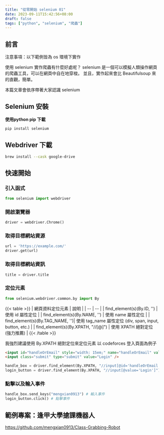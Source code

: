 ```yaml
---
title: "從零開始 selenium 01"
date: 2023-09-11T15:42:56+08:00
draft: false
tags: ["python", "selenium", "爬蟲"]
---
```


## 前言

<sapn class="info">注意事項：以下範例皆為 os 環境下實作</span>

使用 selenium 實作爬蟲有什麼好處呢？
selenium 是一個可以模擬人類操作網頁的爬蟲工具，可以在網頁中自在地穿梭。
並且，實作起來會比 Beautifulsoup 來的直觀，簡單。

本篇文章會依序帶著大家認識 selenium

## Selenium 安裝

**使用python pip 下載**

```sh
pip install selenium
```

## Webdriver 下載

```sh
brew install --cask google-drive
```

## 快速開始

### 引入函式

```py
from selenium import webdriver
```

### 開啟瀏覽器

```py
driver = webdriver.Chrome()
```

### 取得目標網站資源

```py
url = 'https://example.com/'
driver.get(url)
```

### 取得目標網站資訊

```py
title = driver.title
```

### 定位元素

```py
from selenium.webdriver.common.by import By
```

{{< table >}}
| 網頁資料定位元素 | 說明 |
| -- | -- |
| find_element(s)(By.ID, '') | 使用 id 屬性定位 |
| find_element(s)(By.NAME, '') | 使用 name 屬性定位 |
| find_element(s)(By.TAG_NAME, '')| 使用 tag_name 屬性定位 (div, span, input, button, etc.) |
| find_element(s)(By.XPATH, "//[@]") | 使用 XPATH 絕對定位 <span class='warning'>(強力推薦)</span> |
{{< /table >}}

我強烈建議使用 By.XPATH 絕對定位來定位元素
<span class='info'>以 codeforces 登入頁面為例子</span>

```html
<input id="handleOrEmail" style="width: 15em;" name="handleOrEmail" value="" />
<input class="submit" type="submit" value="Login" />
```

```py
handle_box = driver.find_element(By.XPATH, "//input[@id='handleOrEmail']")
login_button = driver.find_element(By.XPATH, "//input[@value='Login']")
```

### 點擊以及輸入事件

```py
handle_box.send_keys("mengxian0913") # 輸入事件
login_button.click() # 點擊事件
```

## 範例專案：逢甲大學搶課機器人

https://github.com/mengxian0913/Class-Grabbing-Robot
